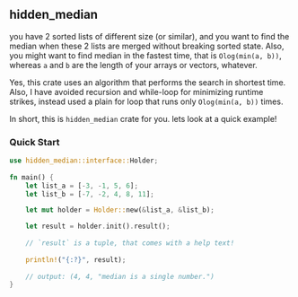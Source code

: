 ## hidden_median

you have 2 sorted lists of different size (or similar), and you want to find the median
when these 2 lists are merged without breaking sorted state. Also, you might want to
find median in the fastest time, that is `Olog(min(a, b))`, whereas `a` and `b` are the
length of your arrays or vectors, whatever.

Yes, this crate uses an algorithm that performs the search in shortest time. Also, I
have avoided recursion and while-loop for minimizing runtime strikes, instead used a 
plain for loop that runs only `Olog(min(a, b))` times.

In short, this is `hidden_median` crate for you. lets look at a quick example!


### Quick Start

```rust
use hidden_median::interface::Holder;
     
fn main() {
    let list_a = [-3, -1, 5, 6];
    let list_b = [-7, -2, 4, 8, 11];

    let mut holder = Holder::new(&list_a, &list_b);

    let result = holder.init().result();
    
    // `result` is a tuple, that comes with a help text!
    
    println!("{:?}", result);
    
    // output: (4, 4, "median is a single number.")
}
```